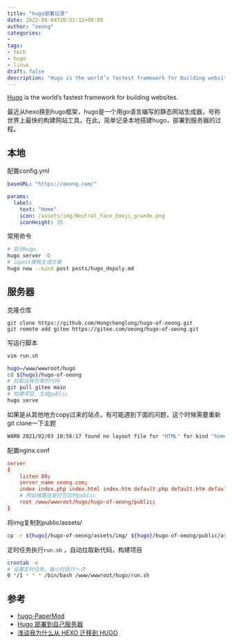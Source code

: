 ```yaml
---
title: "hugo部署记录"
date: 2022-08-04T20:51:12+08:00
author: "oeong"
categories: 
- 
tags: 
- tech
- hugo
- linux
draft: false
description: "Hugo is the world’s fastest framework for building websites."
---
```


[Hugo](https://github.com/gohugoio/hugo) is the world’s fastest framework for building websites.

<!--more-->

最近从hexo换到hugo框架，hugo是一个用go语言编写的静态网站生成器，号称世界上最快的构建网站工具。在此，简单记录本地搭建hugo，部署到服务器的过程。

## 本地


配置config.yml

```yml
baseURL: "https://oeong.com/"

params:
  label:
    text: "Home"
    icon: /assets/img/Neutral_Face_Emoji_grande.png
    iconHeight: 35
```

常用命令

```bash
# 启动hugo
hugo server -D
# 以post模板生成文章
hugo new --kind post posts/hugo_depoly.md
```

## 服务器

克隆仓库

```
git clone https://github.com/Hongchenglong/hugo-of-oeong.git
git remote add gitee https://gitee.com/oeong/hugo-of-oeong.git
```

写运行脚本
```bash
vim run.sh
```

```sh
hugo=/www/wwwroot/hugo
cd ${hugo}/hugo-of-oeong
# 拉取远程仓库的代码
git pull gitee main
# 构建项目，生成public
hugo serve
```

如果是从其他地方copy过来的站点，有可能遇到下面的问题，这个时候需要重新git clone一下主题

```sh
WARN 2021/02/03 10:56:17 found no layout file for "HTML" for kind "home": You should create a template file which matches Hugo Layouts Lookup Rules for this combination.
```

配置nginx.conf

```conf
server
{
    listen 80;
    server_name oeong.com;
    index index.php index.html index.htm default.php default.htm default.html;
    # 网站根路径是打包后的public
    root /www/wwwroot/hugo/hugo-of-oeong/public;
}
```

将img复制到public/assets/ 

```bash
cp -r ${hugo}/hugo-of-oeong/assets/img/ ${hugo}/hugo-of-oeong/public/assets/ 
```

定时任务执行`run.sh` ，自动拉取新代码，构建项目

```sh
crontab -e
# 设置定时任务，每小时执行一次
0 */1 * * * /bin/bash /www/wwwroot/hugo/run.sh
```

## 参考

- [hugo-PaperMod](https://github.com/adityatelange/hugo-PaperMod) 
- [Hugo 部署到自己服务器](https://www.jianshu.com/p/62e51e8d2d84)
- [浅谈我为什么从 HEXO 迁移到 HUGO](https://sspai.com/post/59904)

